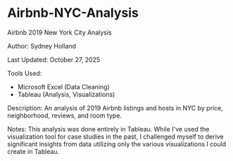 # Airbnb-NYC-Analysis

Airbnb 2019 New York City Analysis

Author: Sydney Holland

Last Updated: October 27, 2025

Tools Used: 
- Microsoft Excel (Data Cleaning)
- Tableau (Analysis, Visualizations)

Description: An analysis of 2019 Airbnb listings and hosts in NYC by price, neighborhood, reviews, and room type.

Notes: This analysis was done entirely in Tableau. While I've used the visualization tool for case studies in the past, I challenged myself to derive significant insights from data utilizing only the various visualizations I could create in Tableau.
